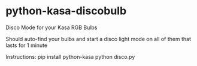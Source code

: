 # python-kasa-discobulb
Disco Mode for your Kasa RGB Bulbs

Should auto-find your bulbs and start a disco light mode on all of them that lasts for 1 minute

Instructions:
pip install python-kasa
python disco.py
